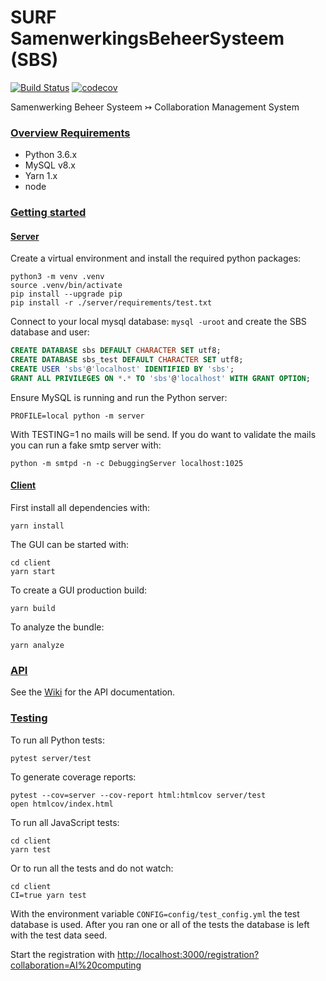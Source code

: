 # SURF SamenwerkingsBeheerSysteem (SBS)
[![Build Status](https://travis-ci.com/SURFscz/SBS.svg?branch=master)](https://travis-ci.com/SURFscz/SBS)
[![codecov](https://codecov.io/gh/SURFscz/SBS/branch/master/graph/badge.svg)](https://codecov.io/gh/SURFscz/SBS)

Samenwerking Beheer Systeem ↣ Collaboration Management System

### [Overview Requirements](#system-requirements)

- Python 3.6.x
- MySQL v8.x
- Yarn 1.x
- node

### [Getting started](#getting-started)

#### [Server](#server)
Create a virtual environment and install the required python packages:
```
python3 -m venv .venv
source .venv/bin/activate
pip install --upgrade pip
pip install -r ./server/requirements/test.txt
```
Connect to your local mysql database: `mysql -uroot` and create the SBS database and user:

```sql
CREATE DATABASE sbs DEFAULT CHARACTER SET utf8;
CREATE DATABASE sbs_test DEFAULT CHARACTER SET utf8;
CREATE USER 'sbs'@'localhost' IDENTIFIED BY 'sbs';
GRANT ALL PRIVILEGES ON *.* TO 'sbs'@'localhost' WITH GRANT OPTION;
```
Ensure MySQL is running and run the Python server:
```
PROFILE=local python -m server
```
With TESTING=1 no mails will be send. If you do want to validate the mails you can run a fake smtp server with:
```
python -m smtpd -n -c DebuggingServer localhost:1025
```

#### [Client](#client)
First install all dependencies with:
```
yarn install
```
The GUI can be started with:
```
cd client
yarn start
```
To create a GUI production build:
```
yarn build
```
To analyze the bundle:
```
yarn analyze
```

### [API](#api)

See the [Wiki](https://github.com/SURFscz/SBS/wiki) for the API documentation.

### [Testing](#testing)

To run all Python tests:
```
pytest server/test
```
To generate coverage reports:
```
pytest --cov=server --cov-report html:htmlcov server/test
open htmlcov/index.html
```
To run all JavaScript tests:
```
cd client
yarn test
```
Or to run all the tests and do not watch:
```
cd client
CI=true yarn test
```
With the environment variable `CONFIG=config/test_config.yml` the test database is used. After you ran one or all of the tests
the database is left with the test data seed.

Start the registration with [http://localhost:3000/registration?collaboration=AI%20computing](http://localhost:3000/registration?collaboration=AI%20computing)


